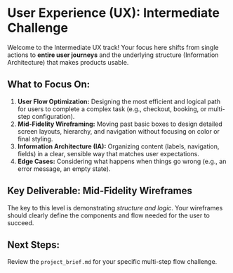 # User Experience (UX): Intermediate Challenge

Welcome to the Intermediate UX track! Your focus here shifts from single actions to **entire user journeys** and the underlying structure (Information Architecture) that makes products usable.

## What to Focus On:
1.  **User Flow Optimization:** Designing the most efficient and logical path for users to complete a complex task (e.g., checkout, booking, or multi-step configuration).
2.  **Mid-Fidelity Wireframing:** Moving past basic boxes to design detailed screen layouts, hierarchy, and navigation without focusing on color or final styling.
3.  **Information Architecture (IA):** Organizing content (labels, navigation, fields) in a clear, sensible way that matches user expectations.
4.  **Edge Cases:** Considering what happens when things go wrong (e.g., an error message, an empty state).

## Key Deliverable: Mid-Fidelity Wireframes
The key to this level is demonstrating *structure and logic*. Your wireframes should clearly define the components and flow needed for the user to succeed.

## Next Steps:
Review the `project_brief.md` for your specific multi-step flow challenge.
